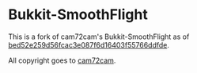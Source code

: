 Bukkit-SmoothFlight
===================

This is a fork of cam72cam's Bukkit-SmoothFlight as of 
[bed52e259d56fcac3e087f6d16403f55766ddfde](https://github.com/cam72cam/Bukkit-SmoothFlight/commit/bed52e259d56fcac3e087f6d16403f55766ddfde).

All copyright goes to [cam72cam](https://github.com/cam72cam).
